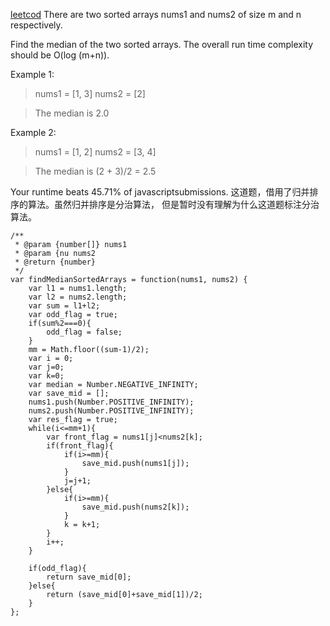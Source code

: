 [leetcod](https://leetcode.com/problems/median-of-two-sorted-arrays/)
There are two sorted arrays nums1 and nums2 of size m and n respectively.

Find the median of the two sorted arrays. The overall run time complexity should be O(log (m+n)).

Example 1:
>nums1 = [1, 3]
nums2 = [2]

>The median is 2.0

Example 2:
>nums1 = [1, 2]
nums2 = [3, 4]

>The median is (2 + 3)/2 = 2.5

Your runtime beats 45.71% of javascriptsubmissions.
这道题，借用了归并排序的算法。虽然归并排序是分治算法， 但是暂时没有理解为什么这道题标注分治算法。
```
/**
 * @param {number[]} nums1
 * @param {nu nums2
 * @return {number}
 */
var findMedianSortedArrays = function(nums1, nums2) {
    var l1 = nums1.length;
    var l2 = nums2.length;
    var sum = l1+l2;
    var odd_flag = true;
    if(sum%2===0){
        odd_flag = false;
    }
    mm = Math.floor((sum-1)/2);
    var i = 0;
    var j=0;
    var k=0;
    var median = Number.NEGATIVE_INFINITY;
    var save_mid = [];
    nums1.push(Number.POSITIVE_INFINITY);
    nums2.push(Number.POSITIVE_INFINITY);
    var res_flag = true;
    while(i<=mm+1){
        var front_flag = nums1[j]<nums2[k];
        if(front_flag){
            if(i>=mm){
                save_mid.push(nums1[j]);
            }
            j=j+1;
        }else{
            if(i>=mm){
                save_mid.push(nums2[k]);
            }
            k = k+1; 
        }
        i++;
    }
    
    if(odd_flag){
        return save_mid[0];
    }else{
        return (save_mid[0]+save_mid[1])/2;
    }
};
```
